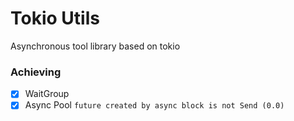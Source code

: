 # Tokio Utils
Asynchronous tool library based on tokio

### Achieving
- [x] WaitGroup
- [x] Async Pool `future created by async block is not Send (0.0)` 
